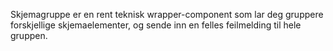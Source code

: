 Skjemagruppe er en rent teknisk wrapper-component som lar deg gruppere forskjellige skjemaelementer, og sende inn en felles feilmelding til hele gruppen.
